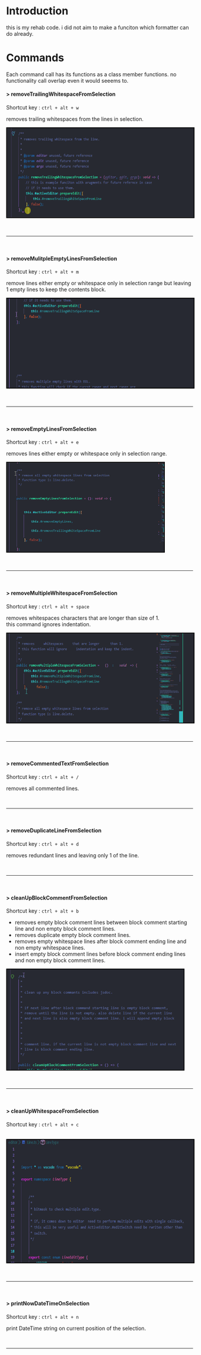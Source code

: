 # Introduction

this is my rehab code.
i did not aim to make a funciton which formatter can do already. 

# Commands

Each command call has its functions as a class member functions. no functionality call overlap even it would seeems to. 

#### > __removeTrailingWhitespaceFromSelection__<br>
Shortcut key : `ctrl + alt + w`<br>

removes trailing whitespaces from the lines in selection. 

<img src="./demo/removeTrailingWhitespaceFromSelection.gif" alt ="GIF" height ="240" style="border: solid 2px black">

<br><hr><br>

#### > __removeMulitpleEmptyLinesFromSelection__<br>
Shortcut key : `ctrl + alt + m`<br>

remove lines either empty or whitespace only in selection range but leaving 1 empty lines to keep the contents block.

<img src="./demo/removeMulitpleEmptyLinesFromSelection.gif" alt ="GIF" style="border: solid 2px black" height ="240">

<br><hr><br>

#### > __removeEmptyLinesFromSelection__<br>
Shortcut key : `ctrl + alt + e`<br>

removes lines either empty or whitespace only in selection range.

<img src="./demo/removeEmptyLinesFromSelection.gif" alt ="GIF" style="border: solid 2px black" height ="240">

<br><hr><br>

#### > __removeMultipleWhitespaceFromSelection__<br>
Shortcut key : `ctrl + alt + space`<br>

removes whitespaces characters that are longer than size of 1.<br>
this command ignores indentation. 

<img src="./demo/removeMultipleWhitespaceFromSelection.gif" alt ="GIF" style="border: solid 2px black" height ="240">

<br><hr><br>

#### > __removeCommentedTextFromSelection__<br>
Shortcut key : `ctrl + alt + /`<br>

removes all commented lines. 

<br><hr><br>

#### > __removeDuplicateLineFromSelection__<br>
Shortcut key : `ctrl + alt + d`<br>

removes redundant lines and leaving only 1 of the line. 

<br><hr><br>

#### > __cleanUpBlockCommentFromSelection__<br>
Shortcut key : `ctrl + alt + b`<br>

- removes empty block comment lines between block comment starting line and non empty block comment lines. 
- removes duplicate empty block comment lines.
- removes empty whitespace lines after block comment ending line and non empty whitespace lines. 
- insert empty block comment lines before block comment ending lines and non empty block comment lines. 

<img src="./demo/cleanUpBlockCommentFromSelection.gif" alt ="GIF" style="border: solid 2px black" height ="270">

<br><hr><br>

#### > __cleanUpWhitespaceFromSelection__<br>
Shortcut key : `ctrl + alt + c`<br>

<br>
<img src="./demo/cleanUpWhitespaceFromSelection.gif" alt ="GIF" style="border: solid 2px black" height ="330">

<br><hr><br>

#### > __printNowDateTimeOnSelection__<br>
Shortcut key : `ctrl + alt + n`<br>

print DateTime string on current position of the selection.

<br><hr><br>



